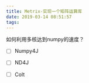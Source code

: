 ```yaml
---
title: Metrix-实现一个矩阵运算库
date: 2019-03-14 08:51:57
tags:
---
```



如何利用多核达到numpy的速度？

* [ ] Numpy4J
* [ ] ND4J
* [ ] Colt


